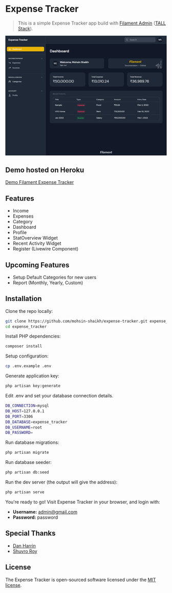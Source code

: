 # Expense Tracker

> This is a simple Expense Tracker app build with [Filament Admin](https://github.com/laravel-filament/filament) ([TALL Stack](https://tallstack.dev/)).

![alt text](./public/preview.png)

## Demo hosted on Heroku

[Demo Filament Expense Tracker](http://filament-expense-tracker.herokuapp.com)

## Features

- Income
- Expenses
- Category
- Dashboard
- Profile
- StatOverview Widget
- Recent Activity Widget
- Register (Livewire Component)

## Upcoming Features

- Setup Default Categories for new users
- Report (Monthly, Yearly, Custom)

## Installation

Clone the repo locally:

```sh
git clone https://github.com/mohsin-shaikh/expense-tracker.git expense_tracker
cd expense_tracker
```

Install PHP dependencies:

```sh
composer install
```

Setup configuration:

```sh
cp .env.example .env
```

Generate application key:

```sh
php artisan key:generate
```

Edit .env and set your database connection details.

```sh
DB_CONNECTION=mysql
DB_HOST=127.0.0.1
DB_PORT=3306
DB_DATABASE=expense_tracker
DB_USERNAME=root
DB_PASSWORD=
```

Run database migrations:

```sh
php artisan migrate
```

Run database seeder:

```sh
php artisan db:seed
```

Run the dev server (the output will give the address):

```sh
php artisan serve
```

You're ready to go! Visit Expense Tracker in your browser, and login with:

- **Username:** admin@gmail.com
- **Password:** password

## Special Thanks

- [Dan Harrin](https://github.com/danharrin)
- [Shuvro Roy](https://github.com/shuvroroy)

## License

The Expense Tracker is open-sourced software licensed under the [MIT license](https://opensource.org/licenses/MIT).
